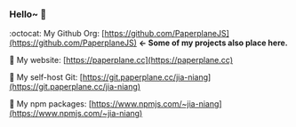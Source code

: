 ### Hello~ 👋

:octocat: My Github Org: [https://github.com/PaperplaneJS](https://github.com/PaperplaneJS) **← Some of my projects also place here.**

🌠 My website: [https://paperplane.cc](https://paperplane.cc)

💽 My self-host Git: [https://git.paperplane.cc/jia-niang](https://git.paperplane.cc/jia-niang)

💎 My npm packages: [https://www.npmjs.com/~jia-niang](https://www.npmjs.com/~jia-niang)
